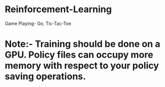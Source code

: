 # Reinforcement-Learning
Game Playing- Go, Tic-Tac-Toe

# Note:- Training should be done on a GPU. Policy files can occupy more memory with respect to your policy saving operations.
